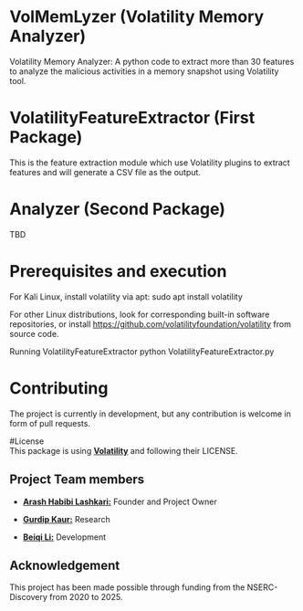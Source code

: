 # VolMemLyzer (Volatility Memory Analyzer)

Volatility Memory Analyzer: A python code to extract more than 30 features to analyze the malicious activities in a memory snapshot using Volatility tool.   

 
# VolatilityFeatureExtractor (First Package)

This is the feature extraction module which use Volatility plugins to extract features and will generate a CSV file as the output.  

# Analyzer (Second Package)
TBD

# Prerequisites and execution 

For Kali Linux, install volatility via apt:
sudo apt install volatility 

For other Linux distributions, look for corresponding built-in software repositories, or install https://github.com/volatilityfoundation/volatility from source code. 

Running VolatilityFeatureExtractor 
python VolatilityFeatureExtractor.py <path-to-memory-dump> 


# Contributing 
The project is currently in development, but any contribution is welcome in form of pull requests. 


#License  
This package is using [**Volatility**](https://github.com/volatilityfoundation/volatility) and following their LICENSE. 

 

## Project Team members 

* [**Arash Habibi Lashkari:**](https://www.cs.unb.ca/~alashkar/) Founder and Project Owner 

* [**Gurdip Kaur:**](https://www.linkedin.com/in/gurdip-kaur-738062164/) Research 

* [**Beiqi Li:**](https://github.com/beiqil) Development 

 

## Acknowledgement 
This project has been made possible through funding from the NSERC-Discovery from 2020 to 2025. 
